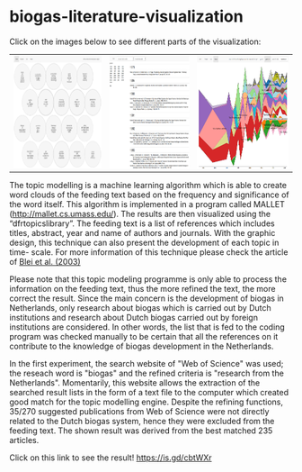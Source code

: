 # biogas-literature-visualization

Click on the images below to see different parts of the visualization:

<table><tr>
<td>
<a href="https://cbdavis.github.io/biogas-literature-visualization/index.html"><img src=./ScreenShots/Biogas20Topics.png height=200></a>
</td>
<td>
<a href="https://cbdavis.github.io/biogas-literature-visualization/index.html#/bib"><img src=./ScreenShots/BiogasLiterature.png height=200></a>
</td>
<td>
<a href="https://cbdavis.github.io/biogas-literature-visualization/index.html#/model/yearly"><img src=./ScreenShots/BiogasLiteratureTimeLine.png height=200></a>
</td>
</tr></table>

The topic modelling is a machine learning algorithm which is able to create word clouds of the feeding text based on the frequency and significance of the word itself. This algorithm is implemented in a program called MALLET (http://mallet.cs.umass.edu/). The results are then visualized using the “dfrtopicslibrary”. The feeding text is a list of references which includes titles, abstract, year and name of authors and journals. With the graphic design, this technique can also present the development of each topic in time- scale. For more information of this technique please check the article of [Blei et al. (2003)](http://www.jmlr.org/papers/volume3/blei03a/blei03a.pdf)

Please note that this topic modeling programme is only able to process the information on the feeding text, thus the more refined the text, the more correct the result. Since the main concern is the development of biogas in Netherlands, only research about biogas which is carried out by Dutch institutions and research about Dutch biogas carried out by foreign institutions are considered. In other words, the list that is fed to the coding program was checked manually to be certain that all the references on it contribute to the knowledge of biogas development in the Netherlands.

In the first experiment, the search website of "Web of Science" was used; the reseach word is "biogas" and the refined criteria is "research from the Netherlands". Momentarily, this website allows the extraction of the searched result lists in the form of a text file to the computer which created good match for the topic modelling engine. Despite the refining functions, 35/270 suggested publications from Web of Science were not directly related to the Dutch biogas system, hence they were excluded from the feeding text. The shown result was derived from the best matched 235 articles. 

Click on this link to see the result! https://is.gd/cbtWXr
